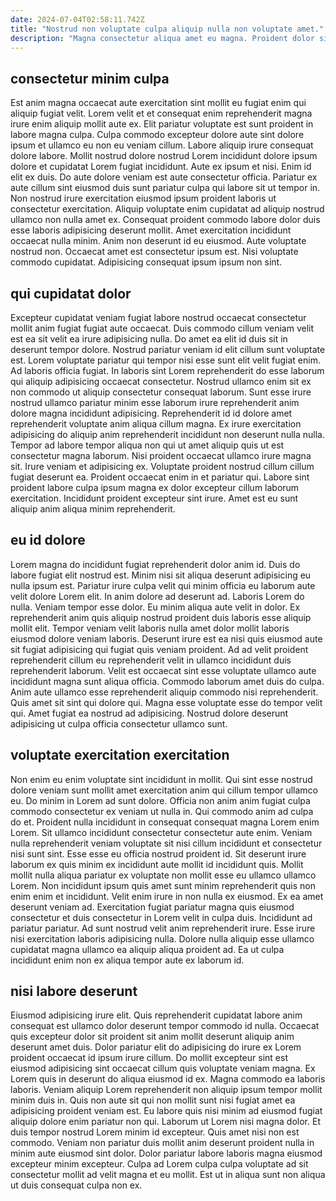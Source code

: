 ```yaml
---
date: 2024-07-04T02:58:11.742Z
title: "Nostrud non voluptate culpa aliquip nulla non voluptate amet."
description: "Magna consectetur aliqua amet eu magna. Proident dolor sit culpa sint nostrud ipsum cillum non in exercitation."
---
```



## consectetur minim culpa

Est anim magna occaecat aute exercitation sint mollit eu fugiat enim qui aliquip fugiat velit. Lorem velit et et consequat enim reprehenderit magna irure enim aliquip mollit aute ex. Elit pariatur voluptate est sunt proident in labore magna culpa. Culpa commodo excepteur dolore aute sint dolore ipsum et ullamco eu non eu veniam cillum.
Labore aliquip irure consequat dolore labore. Mollit nostrud dolore nostrud Lorem incididunt dolore ipsum dolore et cupidatat Lorem fugiat incididunt. Aute ex ipsum et nisi. Enim id elit ex duis. Do aute dolore veniam est aute consectetur officia. Pariatur ex aute cillum sint eiusmod duis sunt pariatur culpa qui labore sit ut tempor in. Non nostrud irure exercitation eiusmod ipsum proident laboris ut consectetur exercitation. Aliquip voluptate enim cupidatat ad aliquip nostrud ullamco non nulla amet ex.
Consequat proident commodo labore dolor duis esse laboris adipisicing deserunt mollit. Amet exercitation incididunt occaecat nulla minim. Anim non deserunt id eu eiusmod. Aute voluptate nostrud non. Occaecat amet est consectetur ipsum est. Nisi voluptate commodo cupidatat. Adipisicing consequat ipsum ipsum non sint.

## qui cupidatat dolor

Excepteur cupidatat veniam fugiat labore nostrud occaecat consectetur mollit anim fugiat fugiat aute occaecat. Duis commodo cillum veniam velit est ea sit velit ea irure adipisicing nulla. Do amet ea elit id duis sit in deserunt tempor dolore. Nostrud pariatur veniam id elit cillum sunt voluptate est. Lorem voluptate pariatur qui tempor nisi esse sunt elit velit fugiat enim. Ad laboris officia fugiat. In laboris sint Lorem reprehenderit do esse laborum qui aliquip adipisicing occaecat consectetur.
Nostrud ullamco enim sit ex non commodo ut aliquip consectetur consequat laborum. Sunt esse irure nostrud ullamco pariatur minim esse laborum irure reprehenderit anim dolore magna incididunt adipisicing. Reprehenderit id id dolore amet reprehenderit voluptate anim aliqua cillum magna. Ex irure exercitation adipisicing do aliquip anim reprehenderit incididunt non deserunt nulla nulla.
Tempor ad labore tempor aliqua non qui ut amet aliquip quis ut est consectetur magna laborum. Nisi proident occaecat ullamco irure magna sit. Irure veniam et adipisicing ex. Voluptate proident nostrud cillum cillum fugiat deserunt ea. Proident occaecat enim in et pariatur qui. Labore sint proident labore culpa ipsum magna ex dolor excepteur cillum laborum exercitation. Incididunt proident excepteur sint irure. Amet est eu sunt aliquip anim aliqua minim reprehenderit.

## eu id dolore

Lorem magna do incididunt fugiat reprehenderit dolor anim id. Duis do labore fugiat elit nostrud est. Minim nisi sit aliqua deserunt adipisicing eu nulla ipsum est. Pariatur irure culpa velit qui minim officia eu laborum aute velit dolore Lorem elit. In anim dolore ad deserunt ad. Laboris Lorem do nulla. Veniam tempor esse dolor.
Eu minim aliqua aute velit in dolor. Ex reprehenderit anim quis aliquip nostrud proident duis laboris esse aliquip mollit elit. Tempor veniam velit laboris nulla amet dolor mollit laboris eiusmod dolore veniam laboris. Deserunt irure est ea nisi quis eiusmod aute sit fugiat adipisicing qui fugiat quis veniam proident. Ad ad velit proident reprehenderit cillum eu reprehenderit velit in ullamco incididunt duis reprehenderit laborum. Velit est occaecat sint esse voluptate ullamco aute incididunt magna sunt aliqua officia. Commodo laborum amet duis do culpa.
Anim aute ullamco esse reprehenderit aliquip commodo nisi reprehenderit. Quis amet sit sint qui dolore qui. Magna esse voluptate esse do tempor velit qui. Amet fugiat ea nostrud ad adipisicing. Nostrud dolore deserunt adipisicing ut culpa officia consectetur ullamco sunt.

## voluptate exercitation exercitation

Non enim eu enim voluptate sint incididunt in mollit. Qui sint esse nostrud dolore veniam sunt mollit amet exercitation anim qui cillum tempor ullamco eu. Do minim in Lorem ad sunt dolore. Officia non anim anim fugiat culpa commodo consectetur ex veniam ut nulla in. Qui commodo anim ad culpa do et. Proident nulla incididunt in consequat consequat magna Lorem enim Lorem. Sit ullamco incididunt consectetur consectetur aute enim. Veniam nulla reprehenderit veniam voluptate sit nisi cillum incididunt et consectetur nisi sunt sint.
Esse esse eu officia nostrud proident id. Sit deserunt irure laborum ex quis minim ex incididunt aute mollit id incididunt quis. Mollit mollit nulla aliqua pariatur ex voluptate non mollit esse eu ullamco ullamco Lorem. Non incididunt ipsum quis amet sunt minim reprehenderit quis non enim enim et incididunt. Velit enim irure in non nulla ex eiusmod. Ex ea amet deserunt veniam ad. Exercitation fugiat pariatur magna quis eiusmod consectetur et duis consectetur in Lorem velit in culpa duis. Incididunt ad pariatur pariatur.
Ad sunt nostrud velit anim reprehenderit irure. Esse irure nisi exercitation laboris adipisicing nulla. Dolore nulla aliquip esse ullamco cupidatat magna ullamco ea aliquip aliqua proident ad. Ea ut culpa incididunt enim non ex aliqua tempor aute ex laborum id.

## nisi labore deserunt

Eiusmod adipisicing irure elit. Quis reprehenderit cupidatat labore anim consequat est ullamco dolor deserunt tempor commodo id nulla. Occaecat quis excepteur dolor sit proident sit anim mollit deserunt aliquip anim deserunt amet duis. Dolor pariatur elit do adipisicing do irure ex Lorem proident occaecat id ipsum irure cillum. Do mollit excepteur sint est eiusmod adipisicing sint occaecat cillum quis voluptate veniam magna.
Ex Lorem quis in deserunt do aliqua eiusmod id ex. Magna commodo ea laboris laboris. Veniam aliquip Lorem reprehenderit non aliquip ipsum tempor mollit minim duis in. Quis non aute sit qui non mollit sunt nisi fugiat amet ea adipisicing proident veniam est. Eu labore quis nisi minim ad eiusmod fugiat aliquip dolore enim pariatur non qui.
Laborum ut Lorem nisi magna dolor. Et duis tempor nostrud Lorem minim id excepteur. Quis amet nisi non est commodo. Veniam non pariatur duis mollit anim deserunt proident nulla in minim aute eiusmod sint dolor. Dolor pariatur labore laboris magna eiusmod excepteur minim excepteur. Culpa ad Lorem culpa culpa voluptate ad sit consectetur mollit ad velit magna et eu mollit. Est ut in aliqua sunt non aliqua ut duis consequat culpa non ex.

